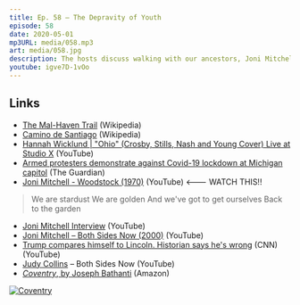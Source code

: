 ```yaml
---
title: Ep. 58 – The Depravity of Youth
episode: 58
date: 2020-05-01
mp3URL: media/058.mp3
art: media/058.jpg
description: The hosts discuss walking with our ancestors, Joni Mitchell's repertoire, with a special guest appearance by North Carolina Poet Laureate, Joseph Bathanti to tell an old story of a rowdy bachelor party in the 1970s, and how romance languages struggle with woke gender politics.
youtube: igve7D-1vOo
---
```


## Links

- [The Mal-Haven Trail](https://en.wikipedia.org/wiki/Kal-Haven_Trail) (Wikipedia)
- [Camino de Santiago](https://en.wikipedia.org/wiki/Camino_de_Santiago) (Wikipedia)
- [Hannah Wicklund | "Ohio" (Crosby, Stills, Nash and Young Cover) Live at Studio X](https://youtu.be/TXnDBqp3fhk) (YouTube)
- [Armed protesters demonstrate against Covid-19 lockdown at Michigan capitol](https://www.theguardian.com/us-news/2020/apr/30/michigan-protests-coronavirus-lockdown-armed-capitol) (The Guardian)
- [Joni Mitchell - Woodstock (1970)](https://youtu.be/cRjQCvfcXn0) (YouTube) <--- WATCH THIS!!

> We are stardust
> We are golden
> And we've got to get ourselves
> Back to the garden

- [Joni Mitchell Interview](https://youtu.be/fUu1MvnAecc) (YouTube)
- [Joni Mitchell – Both Sides Now (2000)](https://youtu.be/tKQSlH-LLTQ) (YouTube)
- [Trump compares himself to Lincoln. Historian says he's wrong](https://www.youtube.com/watch?v=nTIw-djmQcY) (CNN) (YouTube)
- [Judy Collins](https://www.youtube.com/watch?v=rQOuxByR5VI) – Both Sides Now (YouTube)
- [_Coventry_, by Joseph Bathanti](https://amzn.to/38NdFCc) (Amazon)

[![Coventry](https://ws-na.amazon-adsystem.com/widgets/q?_encoding=UTF8&ASIN=1604892226&Format=_SL250_&ID=AsinImage&MarketPlace=US&ServiceVersion=20070822&WS=1&tag=happyhourfm-20&language=en_US)](https://amzn.to/38NdFCc)

